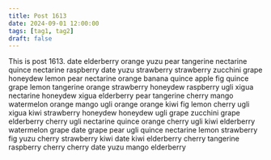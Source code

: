 ```yaml
---
title: Post 1613
date: 2024-09-01 12:00:00
tags: [tag1, tag2]
draft: false
---
```

This is post 1613.
date
elderberry
orange
yuzu
pear
tangerine
nectarine
quince
nectarine
raspberry
date
yuzu
strawberry
strawberry
zucchini
grape
honeydew
lemon
pear
nectarine
orange
banana
quince
apple
fig
quince
grape
lemon
tangerine
orange
strawberry
honeydew
raspberry
ugli
xigua
nectarine
honeydew
xigua
elderberry
pear
tangerine
cherry
mango
watermelon
orange
mango
ugli
orange
orange
kiwi
fig
lemon
cherry
ugli
xigua
kiwi
strawberry
honeydew
honeydew
ugli
grape
zucchini
grape
elderberry
cherry
ugli
nectarine
quince
orange
cherry
ugli
kiwi
elderberry
watermelon
grape
date
grape
pear
ugli
quince
nectarine
lemon
strawberry
fig
yuzu
cherry
strawberry
kiwi
date
kiwi
elderberry
cherry
tangerine
raspberry
cherry
cherry
date
yuzu
mango
elderberry
